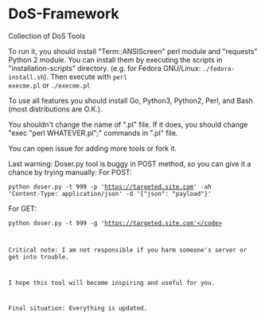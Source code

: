 # DoS-Framework
Collection of DoS Tools

To run it, you should install "Term::ANSIScreen" perl module and "requests" Python 2 module. You can install them by executing the scripts in "installation-scripts" directory. (e.g. for Fedora GNU/Linux: <code>./fedora-install.sh</code>). Then execute with <code>perl execme.pl</code> or <code>./execme.pl</code>

To use all features you should install Go, Python3, Python2, Perl, and Bash (most distributions are O.K.).

You shouldn't change the name of ".pl" file. If it does, you should change "exec "perl WHATEVER.pl";" commands in ".pl" file.

You can open issue for adding more tools or fork it.

Last warning: Doser.py tool is buggy in POST method, so you can give it a chance by trying manually:
For POST:

<code>python doser.py -t 999 -p 'https://targeted.site.com' -ah 'Content-Type: application/json' -d '{"json": "payload"}'</code>

For GET:

<code>python doser.py -t 999 -g 'https://targeted.site.com'</code>

Critical note: I am not responsible if you harm someone's server or get into trouble.

I hope this tool will become inspiring and useful for you.

Final situation: Everything is updated.
